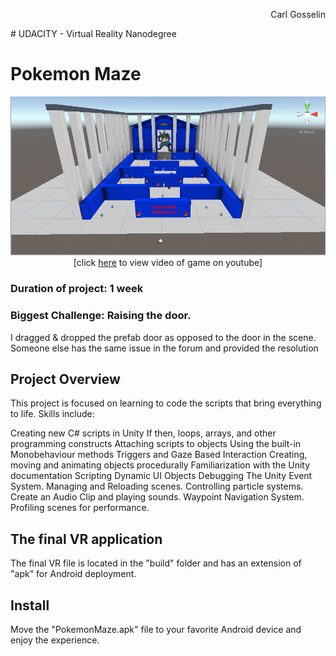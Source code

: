 <p align="right">
Carl Gosselin
</p>
# UDACITY - Virtual Reality Nanodegree

# Pokemon Maze

<p align="center">
<a target="_new" href="https://youtu.be/iQ629q8PzuQ">
	<img src="Screenshots/screenshot-maze.png" width="600">
</a>
<br>[click <a target="_new" href="https://youtu.be/iQ629q8PzuQ">here</a> to view video of game on youtube]
</p>

### Duration of project:  1 week
### Biggest Challenge:  Raising the door.  
I dragged & dropped the prefab door as opposed to the door in the scene.  
Someone else has the same issue in the forum and provided the resolution

## Project Overview

This project is focused on learning to code the scripts that bring everything to life. Skills include:

Creating new C# scripts in Unity
If then, loops, arrays, and other programming constructs
Attaching scripts to objects
Using the built-in Monobehaviour methods
Triggers and Gaze Based Interaction
Creating, moving and animating objects procedurally
Familiarization with the Unity documentation
Scripting Dynamic UI Objects
Debugging
The Unity Event System.
Managing and Reloading scenes.
Controlling particle systems.
Create an Audio Clip and playing sounds.
Waypoint Navigation System.
Profiling scenes for performance.


## The final VR application

The final VR file is located in the "build" folder and has an extension of "apk" for Android deployment.

## Install

Move the "PokemonMaze.apk" file to your favorite Android device and enjoy the experience.


